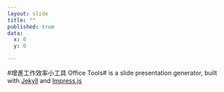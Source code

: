 ```yaml
---
layout: slide
title: ""
published: true
data:
  x: 0
  y: 0

---
```


#增進工作效率小工具 Office Tools#
is a slide presentation generator, built with [Jekyll](https://github.com/mojombo/jekyll) and [Impress.js](http://bartaz.github.com/impress.js)
